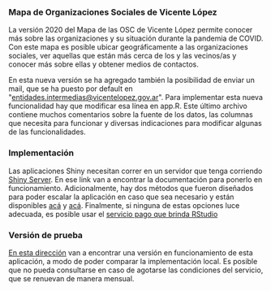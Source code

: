 ### Mapa de Organizaciones Sociales de Vicente López

La versión 2020 del Mapa de las OSC de Vicente López permite conocer más sobre las organizaciones y su situación durante la pandemia de COVID. Con este mapa es posible ubicar geográficamente a las organizaciones sociales, ver aquellas que están más cerca de los y las vecinos/as y conocer más sobre ellas y obtener medios de contactos.

En esta nueva versión se ha agregado también la posibilidad de enviar un mail, que se ha puesto por default en "entidades.intermedias@vicentelopez.gov.ar". Para implementar esta nueva funcionalidad hay que modificar esa línea en app.R. Este último archivo contiene muchos comentarios sobre la fuente de los datos, las columnas que necesita para funcionar y diversas indicaciones para modificar algunas de las funcionalidades.

### Implementación

Las aplicaciones Shiny necesitan correr en un servidor que tenga corriendo [Shiny Server](https://rstudio.com/products/shiny/shiny-server/). En ese link van a encontrar la documentación para ponerlo en funcionamiento. Adicionalmente, hay dos métodos que fueron diseñados para poder escalar la aplicación en caso que sea necesario y están disponibles [acá](https://github.com/martinmontane/ShinyServerDockerUTF8) y [acá](https://github.com/martinmontane/shiny_nginx_loadbalancer). Finalmente, si ninguna de estas opciones luce adecuada, es posible usar el [servicio pago que brinda RStudio](https://www.shinyapps.io/)

### Versión de prueba

[En esta dirección](https://martinmontane.shinyapps.io/vicentelopez/) van a encontrar una versión en funcionamiento de esta aplicación, a modo de poder comparar la implementación local. Es posible que no pueda consultarse en caso de agotarse las condiciones del servicio, que se renuevan de manera mensual.
